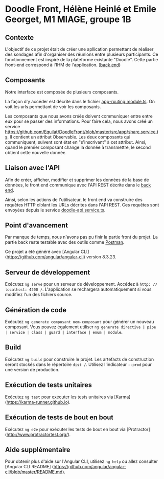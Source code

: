 # Doodle Front, Hélène Heinlé et Emile Georget, M1 MIAGE, groupe 1B


## Contexte
L'objectif de ce projet était de créer une apllication permettant de réaliser des sondages afin d'organiser des réunions entre plusieurs participants. Ce fonctionnement est inspiré de la plateforme existante "Doodle".
Cette partie front-end correspond à l'IHM de l'application. ([back end](https://github.com/Equilat/testjpa))

## Composants 
Notre interface est composée de plusieurs composants.

La façon d'y accéder est décrite dans le fichier [app-routing.module.ts](https://github.com/Equilat/DoodleFront/blob/master/src/app/app-routing.module.ts). On voit les urls permettant de voir les composants.

Les composants que nous avons créés doivent communiquer entre entre eux pour se passer des informations.
Pour faire cela, nous avons créé un service https://github.com/Equilat/DoodleFront/blob/master/src/app/share.service.ts. Il contient un attribut Observable. Les deux composants qui communiquent, suivent sont état en "s'inscrivant" à cet attribut. Ainsi, quand le premier composant change la donnée à transmettre, le second obtient cette nouvelle donnée.

## Liaison avec l'API 
Afin de créer, afficher, modifier et supprimer les données de la base de données, le front end communique avec l'API REST décrite dans le [back end](https://github.com/Equilat/testjpa). 

Ainsi, selon les actions de l'utilisateur, le front end va construire des requêtes HTTP ciblant les URLs décrites dans l'API REST. Ces requêtes sont envoyées depuis le service [doodle-api.service.ts](https://github.com/Equilat/DoodleFront/blob/master/src/app/doodle-api.service.ts).

## Point d'avancement
Par manque de temps, nous n'avons pas pu finir la partie front du projet. La partie back reste testable avec des outils comme [Postman](https://www.postman.com/).



Ce projet a été généré avec [Angular CLI] (https://github.com/angular/angular-cli) version 8.3.23.

## Serveur de développement

Exécutez `ng serve` pour un serveur de développement. Accédez à `http: // localhost: 4200 /`. L'application se rechargera automatiquement si vous modifiez l'un des fichiers source.

## Génération de code

Exécutez `ng generate composant nom-composant` pour générer un nouveau composant. Vous pouvez également utiliser `ng generate directive | pipe | service | class | guard | interface | enum | module`.

## Build

Exécutez `ng build` pour construire le projet. Les artefacts de construction seront stockés dans le répertoire `dist /`. Utilisez l'indicateur `--prod` pour une version de production.

## Exécution de tests unitaires

Exécutez `ng test` pour exécuter les tests unitaires via [Karma] (https://karma-runner.github.io).

## Exécution de tests de bout en bout

Exécutez `ng e2e` pour exécuter les tests de bout en bout via [Protractor] (http://www.protractortest.org/).

## Aide supplémentaire

Pour obtenir plus d'aide sur l'Angular CLI, utilisez `ng help` ou allez consulter [Angular CLI README] (https://github.com/angular/angular-cli/blob/master/README.md).
